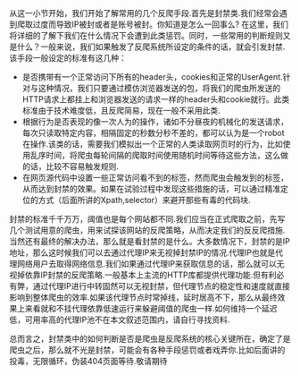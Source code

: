 ﻿从这一小节开始，我们开始了解常用的几个反爬手段.首先是封禁类.我们经常会遇到爬取过度而导致IP被封或者是账号被封。你知道是怎么一回事么? 在这里，我们将详细的了解下我们在什么情况下会遭到此类惩罚。同时，一些常用的判断规则又是什么？一般来说，我们如果触发了反爬系统所设定的条件的话，就会引发封禁.该手段一般设定的标准有这几种：

  - 是否携带有一个正常访问下所有的header头，cookies和正常的UserAgent.针对与这种情况，我们只要通过模仿浏览器发送的包，将我们的爬虫所发送的HTTP请求上都挂上和浏览器发送的请求一样的header头和cookie就行。此类标准由于技术难度低，且反爬简易，现在一般不采用此类.
  - 根据行为是否表现的像一次人为的操作，诸如不分昼夜的机械化的发送请求，每次只读取特定内容，相隔固定的秒数分秒不差的，都可以认为是一个robot在操作.该类的话，需要我们模拟出一个正常的人类读取网页时的行为，比如使用乱序时间，将爬虫每轮间隔的爬取时间使用随机时间等待这些方法，这么做的话，比较不容易触发规则.
  - 在网页源代码中设置一些正常访问看不到的标签，然而爬虫会触发到的标签，从而达到封禁的效果。如果在试验过程中发现这些措施的话，可以通过精准定位的方式（后面所讲的Xpath,selector）来避开那些有毒的代码块.

封禁的标准千千万万，阈值也是每个网站都不同.我们应当在正式爬取之前，先写几个测试用意的爬虫，用来试探该网站的反爬策略，从而决定我们的反反爬措施.
  当然还有最终的解决办法，那么就是看封禁的是什么。大多数情况下，封禁的是IP地址，那么这时候我们可以去通过代理IP来无视掉封禁IP的情况.代理IP也就是代理网络用户去取得网络信息.我们如果通过代理IP来获取信息的话，那么就可以无视掉依靠IP封禁的反爬策略.一般基本上主流的HTTP库都提供代理功能.但有利必有弊，通过代理IP进行中转固然可以无视封禁，但代理节点的稳定性和速度就直接影响到整体爬虫的效率.如果该代理节点时常掉线，延时居高不下，那么从最终效果上来看就和不挂代理依靠低速运行来躲避阈值的爬虫一样.如何维持一个延迟低，可用率高的代理IP池不在本文叙述范围内，请自行寻找资料.
 
 总而言之，封禁类中的如何判断是否是爬虫是反爬系统的核心关键所在，确定了是爬虫之后，那么就不光是封禁，可能会有各种手段惩罚或者戏弄你.比如后面讲的投毒，无限循环，伪装404页面等待.敬请期待